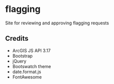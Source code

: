 # flagging
Site for reviewing and approving flagging requests

## Credits
- ArcGIS JS API 3.17
- Bootstrap
- jQuery
- Bootswatch theme
- date.format.js 
- FontAwesome
